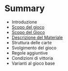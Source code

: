 # Summary

* Introduzione
* [Scopo del gioco](01_introduzione.adoc)
* [Scopo del Gioco](02_scopo_del_gioco.adoc)
* [Descrizione del Materiale](03_descrizione_materiale.adoc)
* Struttura delle carte
* Svolgimento del gioco
* Regole aggiuntive
* Condizioni di vittoria
* Varianti al gioco base


